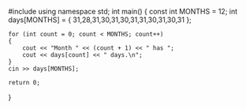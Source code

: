 #include <iostream>
using namespace std;
int main()
{
	const int MONTHS = 12;
	int days[MONTHS] = { 31,28,31,30,31,30,31,31,30,31,30,31 };

	for (int count = 0; count < MONTHS; count++)
	{
		cout << "Month " << (count + 1) << " has ";
		cout << days[count] << " days.\n";
	}
	cin >> days[MONTHS];

	return 0;
}
